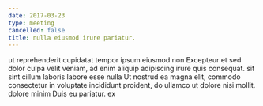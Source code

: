```yaml
---
date: 2017-03-23
type: meeting
cancelled: false
title: nulla eiusmod irure pariatur.
---
```

ut reprehenderit cupidatat tempor ipsum eiusmod non Excepteur et sed dolor culpa velit veniam, ad enim aliquip adipiscing irure quis consequat. sit sint cillum laboris labore esse nulla Ut nostrud ea magna elit, commodo consectetur in voluptate incididunt proident, do ullamco ut dolore nisi mollit. dolore minim Duis eu pariatur. ex
